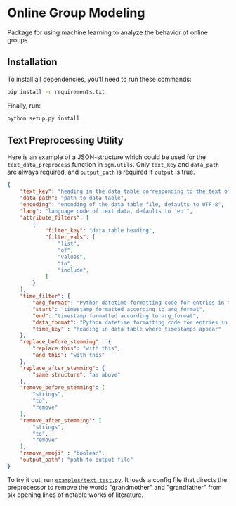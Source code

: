 # Online Group Modeling
Package for using machine learning to analyze the behavior of online groups

## Installation

To install all dependencies, you'll need to run these commands:

```bash
pip install -r requirements.txt
```

Finally, run:
```bash
python setup.py install
```

## Text Preprocessing Utility

Here is an example of a JSON-structure which could be used for the `text_data_preprocess` function in `ogm.utils`. Only `text_key` and `data_path` are always required, and `output_path` is required if `output` is true.

```json
{
    "text_key": "heading in the data table corresponding to the text of the posts",
    "data_path": "path to data table",
    "encoding": "encoding of the data table file, defaults to UTF-8",
    "lang": "language code of text data, defaults to 'en'",
    "attribute_filters": [
        {
            "filter_key": "data table heading",
            "filter_vals": [
                "list",
                "of",
                "values",
                "to",
                "include",
            ]
        }
    ],
    "time_filter": {
        "arg_format": "Python datetime formatting code for entries in this file",
        "start": "timestamp formatted according to arg_format",
        "end": "timestamp formatted according to arg_format",
        "data_format": "Python datetime formatting code for entries in the data",
        "time_key" : "heading in data table where timestamps appear"
    },
    "replace_before_stemming" : {
        "replace this": "with this",
        "and this": "with this"
    },
    "replace_after_stemming": {
        "same structure": "as above"
    },
    "remove_before_stemming": [
        "strings",
        "to",
        "remove"
    ],
    "remove_after_stemming": [
        "strings",
        "to",
        "remove"
    ],
    "remove_emoji" : "boolean",
    "output_path": "path to output file"
}
```

To try it out, run [`examples/text_test.py`](examples/text_test.py). It loads a config file that directs the preprocessor to remove the words "grandmother" and "grandfather" from six opening lines of notable works of literature. 